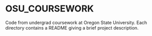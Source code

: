 # OSU_COURSEWORK
Code from undergrad coursework at Oregon State University. Each directory contains a README giving a brief project description.

